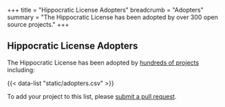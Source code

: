 +++
title = "Hippocratic License Adopters"
breadcrumb = "Adopters"
summary = "The Hippocratic License has been adopted by over 300 open source projects."
+++

## Hippocratic License Adopters

The Hippocratic License has been adopted by [hundreds of projects](https://github.com/search?l=&q=%22Hippocratic+License%22+filename%3ALICENSE&type=Code) including:

{{< data-list "static/adopters.csv" >}}

To add your project to this list, please [submit a pull
request](https://github.com/EthicalSource/hippocratic-license/blob/release/CONTRIBUTING.md#adding-a-project-to-the-list-of-adopters "Hippocratic License source code").
